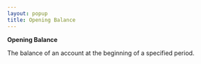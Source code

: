 ```yaml
---
layout: popup
title: Opening Balance
---
```



**Opening Balance**


The balance of an account at the beginning of a specified period.
